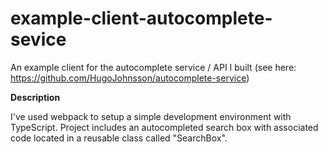 # example-client-autocomplete-sevice
An example client for the autocomplete service / API I built (see here: https://github.com/HugoJohnsson/autocomplete-service)

**Description**

I've used webpack to setup a simple development environment with TypeScript.
Project includes an autocompleted search box with associated code located in a
reusable class called "SearchBox".
